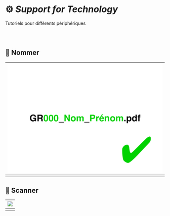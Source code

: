# ⚙️ *Support for Technology*
  Tutoriels pour différents périphériques
### &nbsp;


## 📄 Nommer

|![](links/Naming.gif) |
|:---:|
|            |

## 📠 Scanner

|![](links/Scan.gif) |
|:---:|
|            |
